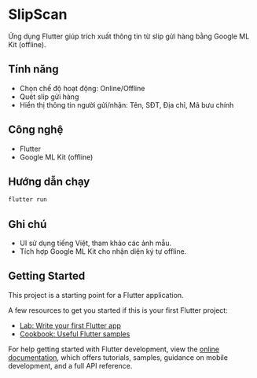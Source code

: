 # SlipScan

Ứng dụng Flutter giúp trích xuất thông tin từ slip gửi hàng bằng Google ML Kit (offline).

## Tính năng
- Chọn chế độ hoạt động: Online/Offline
- Quét slip gửi hàng
- Hiển thị thông tin người gửi/nhận: Tên, SĐT, Địa chỉ, Mã bưu chính

## Công nghệ
- Flutter
- Google ML Kit (offline)

## Hướng dẫn chạy
```sh
flutter run
```

## Ghi chú
- UI sử dụng tiếng Việt, tham khảo các ảnh mẫu.
- Tích hợp Google ML Kit cho nhận diện ký tự offline.

## Getting Started

This project is a starting point for a Flutter application.

A few resources to get you started if this is your first Flutter project:

- [Lab: Write your first Flutter app](https://docs.flutter.dev/get-started/codelab)
- [Cookbook: Useful Flutter samples](https://docs.flutter.dev/cookbook)

For help getting started with Flutter development, view the
[online documentation](https://docs.flutter.dev/), which offers tutorials,
samples, guidance on mobile development, and a full API reference.
